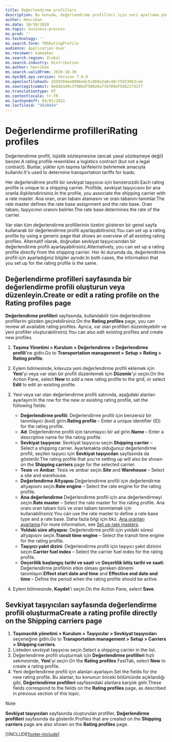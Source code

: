 ```yaml
---
title: Değerlendirme profilleri
description: Bu konuda, değerlendirme profilleri için veri ayarlama yöntemi açıklanmaktadır.
author: Henrikan
ms.date: 10/30/2020
ms.topic: business-process
ms.prod: ''
ms.technology: ''
ms.search.form: TMSRatingProfile
audience: Application User
ms.reviewer: kamaybac
ms.search.region: Global
ms.search.industry: Distribution
ms.author: henrikan
ms.search.validFrom: 2020-10-30
ms.dyn365.ops.version: Version 7.0.0
ms.openlocfilehash: d359394ee0086edc5c8b9a3a0c48cf5933963ceb
ms.sourcegitcommit: 0e8db169c3f90bd750826af76709ef5d621fd377
ms.translationtype: HT
ms.contentlocale: tr-TR
ms.lasthandoff: 04/01/2021
ms.locfileid: "5828454"
---
```

# <a name="rating-profiles"></a><span data-ttu-id="bc83c-103">Değerlendirme profilleri</span><span class="sxs-lookup"><span data-stu-id="bc83c-103">Rating profiles</span></span>

<span data-ttu-id="bc83c-104">Değerlendirme profili, lojistik sözleşmesine (ancak yasal sözleşmeye değil) benzer.</span><span class="sxs-lookup"><span data-stu-id="bc83c-104">A rating profile resembles a logistics contract (but not a legal contract).</span></span> <span data-ttu-id="bc83c-105">Bunlar, yükler için taşıma tarifelerini belirlemek amacıyla kullanılır.</span><span class="sxs-lookup"><span data-stu-id="bc83c-105">It's used to determine transportation tariffs for loads.</span></span> 

<span data-ttu-id="bc83c-106">Her değerlendirme profili bir sevkiyat taşıyıcısı için benzersizdir.</span><span class="sxs-lookup"><span data-stu-id="bc83c-106">Each rating profile is unique to a shipping carrier.</span></span> <span data-ttu-id="bc83c-107">Profilde, sevkiyat taşıyıcısını bir ana oranla ilişkilendirirsiniz.</span><span class="sxs-lookup"><span data-stu-id="bc83c-107">In the profile, you associate the shipping carrier with a rate master.</span></span> <span data-ttu-id="bc83c-108">Ana oran, oran tabanı atamasını ve oran tabanını tanımlar.</span><span class="sxs-lookup"><span data-stu-id="bc83c-108">The rate master defines the rate base assignment and the rate base.</span></span> <span data-ttu-id="bc83c-109">Oran tabanı, taşıyıcının oranını belirler.</span><span class="sxs-lookup"><span data-stu-id="bc83c-109">The rate base determines the rate of the carrier.</span></span>

<span data-ttu-id="bc83c-110">Var olan tüm değerlendirme profillerinin özetini gösteren bir genel sayfa kullanarak bir değerlendirme profili ayarlayabilirsiniz.</span><span class="sxs-lookup"><span data-stu-id="bc83c-110">You can set up a rating profile by using a generic page that shows an overview of all existing rating profiles.</span></span> <span data-ttu-id="bc83c-111">Alternatif olarak, doğrudan sevkiyat taşıyıcısından bir değerlendirme profili ayarlayabilirsiniz.</span><span class="sxs-lookup"><span data-stu-id="bc83c-111">Alternatively, you can set up a rating profile directly from the shipping carrier.</span></span> <span data-ttu-id="bc83c-112">Her iki durumda da, değerlendirme profili için ayarladığınız bilgiler aynıdır.</span><span class="sxs-lookup"><span data-stu-id="bc83c-112">In both cases, the information that you set up for the rating profile is the same.</span></span>

## <a name="create-or-edit-a-rating-profile-on-the-rating-profiles-page"></a><span data-ttu-id="bc83c-113">Değerlendirme profilleri sayfasında bir değerlendirme profili oluşturun veya düzenleyin.</span><span class="sxs-lookup"><span data-stu-id="bc83c-113">Create or edit a rating profile on the Rating profiles page</span></span>

<span data-ttu-id="bc83c-114">**Değerlendirme profilleri** sayfasında, kullanılabilir tüm değerlendirme profillerini gözden geçirebilirsiniz.</span><span class="sxs-lookup"><span data-stu-id="bc83c-114">On the **Rating profiles** page, you can review all available rating profiles.</span></span> <span data-ttu-id="bc83c-115">Ayrıca, var olan profilleri düzenleyebilir ve yeni profiller oluşturabilirsiniz.</span><span class="sxs-lookup"><span data-stu-id="bc83c-115">You can also edit existing profiles and create new profiles.</span></span>

1. <span data-ttu-id="bc83c-116">**Taşıma Yönetimi \> Kurulum \> Değerlendirme \> Değerlendirme profili**'ne gidin.</span><span class="sxs-lookup"><span data-stu-id="bc83c-116">Go to **Transportation management \> Setup \> Rating \> Rating profile**.</span></span>
1. <span data-ttu-id="bc83c-117">Eylem bölmesinde, kılavuza yeni değerlendirme profili eklemek için **Yeni**'yi veya var olan bir profili düzenlemek için **Düzenle**'yi seçin.</span><span class="sxs-lookup"><span data-stu-id="bc83c-117">On the Action Pane, select **New** to add a new rating profile to the grid, or select **Edit** to edit an existing profile.</span></span>
1. <span data-ttu-id="bc83c-118">Yeni veya var olan değerlendirme profili satırında, aşağıdaki alanları ayarlayın:</span><span class="sxs-lookup"><span data-stu-id="bc83c-118">In the row for the new or existing rating profile, set the following fields:</span></span>

    - <span data-ttu-id="bc83c-119">**Değerlendirme profili**: Değerlendirme profili için benzersiz bir tanımlayıcı (kod) girin.</span><span class="sxs-lookup"><span data-stu-id="bc83c-119">**Rating profile** – Enter a unique identifier (ID) for the rating profile.</span></span>
    - <span data-ttu-id="bc83c-120">**Ad**: Değerlendirme profili için tanımlayıcı bir ad girin.</span><span class="sxs-lookup"><span data-stu-id="bc83c-120">**Name** – Enter a descriptive name for the rating profile.</span></span>
    - <span data-ttu-id="bc83c-121">**Sevkiyat taşıyıcısı**: Sevkiyat taşıyıcısı seçin.</span><span class="sxs-lookup"><span data-stu-id="bc83c-121">**Shipping carrier** – Select a shipping carrier.</span></span> <span data-ttu-id="bc83c-122">Ayarlamakta olduğunuz değerlendirme profili, seçilen taşıyıcı için **Sevkiyat taşıyıcıları** sayfasında da gösterilir.</span><span class="sxs-lookup"><span data-stu-id="bc83c-122">The rating profile that you're setting up will also be shown on the **Shipping carriers** page for the selected carrier.</span></span>
    - <span data-ttu-id="bc83c-123">**Tesis** ve **Ambar**: Tesis ve ambar seçin.</span><span class="sxs-lookup"><span data-stu-id="bc83c-123">**Site** and **Warehouse** – Select a site and warehouse.</span></span>
    - <span data-ttu-id="bc83c-124">**Değerlendirme Altyapısı** Değerlendirme profili için değerlendirme altyapısını seçin.</span><span class="sxs-lookup"><span data-stu-id="bc83c-124">**Rate engine** – Select the rate engine for the rating profile.</span></span>
    - <span data-ttu-id="bc83c-125">**Ana değerlendirme** Değerlendirme profili için ana değerlendirmeyi seçin.</span><span class="sxs-lookup"><span data-stu-id="bc83c-125">**Rate master** – Select the rate master for the rating profile.</span></span> <span data-ttu-id="bc83c-126">Ana oranı oran tabanı türü ve oran tabanı tanımlamak için kullanabilirsiniz.</span><span class="sxs-lookup"><span data-stu-id="bc83c-126">You can use the rate master to define a rate base type and a rate base.</span></span> <span data-ttu-id="bc83c-127">Daha fazla bilgi için bkz. [Ana oranları ayarlama](set-up-rate-masters.md).</span><span class="sxs-lookup"><span data-stu-id="bc83c-127">For more information, see [Set up rate masters](set-up-rate-masters.md).</span></span>
    - <span data-ttu-id="bc83c-128">**Yoldaki süre altyapısı**: Değerlendirme profili için yoldaki süresi altyapısını seçin.</span><span class="sxs-lookup"><span data-stu-id="bc83c-128">**Transit time engine** – Select the transit time engine for the rating profile.</span></span>
    - <span data-ttu-id="bc83c-129">**Taşıyıcı yakıt dizini**: Değerlendirme profili için taşıyıcı yakıt dizinini seçin.</span><span class="sxs-lookup"><span data-stu-id="bc83c-129">**Carrier fuel index** – Select the carrier fuel index for the rating profile.</span></span>
    - <span data-ttu-id="bc83c-130">**Geçerlilik başlangıç tarihi ve saati** ve **Geçerlilik bitiş tarihi ve saati**: Değerlendirme profilinin etkin olması gereken dönemi tanımlayın.</span><span class="sxs-lookup"><span data-stu-id="bc83c-130">**Effect start date and time** and **Effective end date and time** – Define the period when the rating profile should be active.</span></span>

1. <span data-ttu-id="bc83c-131">Eylem bölmesinde, **Kaydet**'i seçin.</span><span class="sxs-lookup"><span data-stu-id="bc83c-131">On the Action Pane, select **Save**.</span></span>

## <a name="create-a-rating-profile-directly-on-the-shipping-carriers-page"></a><span data-ttu-id="bc83c-132">Sevkiyat taşıyıcıları sayfasında değerlendirme profili oluşturma</span><span class="sxs-lookup"><span data-stu-id="bc83c-132">Create a rating profile directly on the Shipping carriers page</span></span>

1. <span data-ttu-id="bc83c-133">**Taşımacılık yönetimi \> Kurulum \> Taşıyıcılar \> Sevkiyat taşıyıcıları** seçeneğine gidin.</span><span class="sxs-lookup"><span data-stu-id="bc83c-133">Go to **Transportation management \> Setup \> Carriers \> Shipping carriers**.</span></span>
1. <span data-ttu-id="bc83c-134">Listeden sevkiyat taşıyıcısı seçin.</span><span class="sxs-lookup"><span data-stu-id="bc83c-134">Select a shipping carrier in the list.</span></span>
1. <span data-ttu-id="bc83c-135">Değerlendirme profili oluşturmak için **Değerlendirme profilleri** hızlı sekmesinde, **Yeni**'yi seçin.</span><span class="sxs-lookup"><span data-stu-id="bc83c-135">On the **Rating profiles** FastTab, select **New** to create a rating profile.</span></span>
1. <span data-ttu-id="bc83c-136">Yeni değerlendirme profili için alanları ayarlayın.</span><span class="sxs-lookup"><span data-stu-id="bc83c-136">Set the fields for the new rating profile.</span></span> <span data-ttu-id="bc83c-137">Bu alanlar, bu konunun önceki bölümünde açıklandığı gibi, **Değerlendirme profilleri** sayfasındaki alanlara karşılık gelir.</span><span class="sxs-lookup"><span data-stu-id="bc83c-137">These fields correspond to the fields on the **Rating profiles** page, as described in previous section of this topic.</span></span>

> [!NOTE]
> <span data-ttu-id="bc83c-138">**Sevkiyat taşıyıcıları** sayfasında oluşturulan profiller, **Değerlendirme profilleri** sayfasında da gösterilir.</span><span class="sxs-lookup"><span data-stu-id="bc83c-138">Profiles that are created on the **Shipping carriers** page are also shown on the **Rating profiles** page.</span></span>


[!INCLUDE[footer-include](../../../includes/footer-banner.md)]